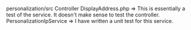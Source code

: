 personalization/src
  Controller
    DisplayAddress.php => This is essentially a test of the service. It doesn't make sense to test the controller.
  PersonalizationIpService => I have written a unit test for this service.
